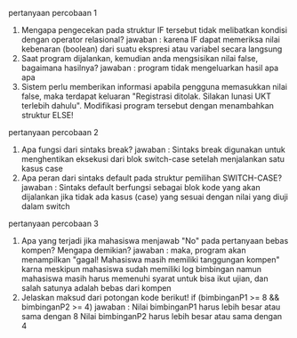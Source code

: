 pertanyaan percobaan 1
1. Mengapa pengecekan pada struktur IF tersebut tidak melibatkan kondisi dengan operator relasional? 
jawaban : karena IF dapat memeriksa nilai kebenaran (boolean) dari suatu ekspresi atau variabel secara langsung
2. Saat program dijalankan, kemudian anda mengsisikan nilai false, bagaimana hasilnya?
jawaban : program tidak mengeluarkan hasil apa apa 
3. Sistem perlu memberikan informasi apabila pengguna memasukkan nilai false, maka terdapat keluaran "Registrasi ditolak. Silakan lunasi UKT terlebih dahulu". Modifikasi program tersebut dengan menambahkan struktur ELSE!

pertanyaan percobaan 2
1. Apa fungsi dari sintaks break?
jawaban : Sintaks break digunakan untuk menghentikan eksekusi dari blok switch-case setelah menjalankan satu kasus case
2. Apa peran dari sintaks default pada struktur pemilihan SWITCH-CASE?
jawaban : Sintaks default berfungsi sebagai blok kode yang akan dijalankan jika tidak ada kasus (case) yang sesuai dengan nilai yang diuji dalam switch

pertanyaan percobaan 3
1. Apa yang terjadi jika mahasiswa menjawab "No" pada pertanyaan bebas kompen? Mengapa demikian?
jawaban : maka, program akan menampilkan "gagal! Mahasiswa masih memiliki tanggungan kompen" karna meskipun mahasiswa sudah memiliki log bimbingan namun mahasiswa masih harus memenuhi syarat untuk bisa ikut ujian, dan salah satunya adalah bebas dari kompen
2. Jelaskan maksud dari potongan kode berikut! if (bimbinganP1 >= 8 && bimbinganP2 >= 4) 
jawaban : Nilai bimbinganP1 harus lebih besar atau sama dengan 8
Nilai bimbinganP2 harus lebih besar atau sama dengan 4
